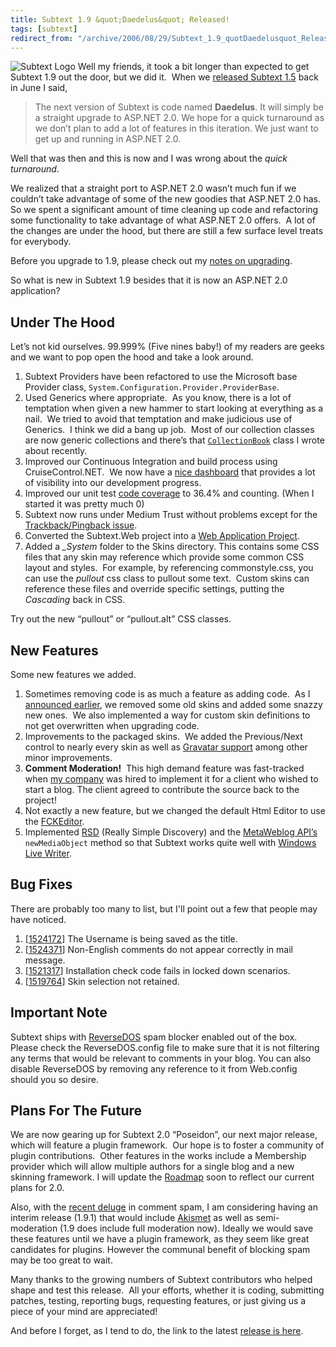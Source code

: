```yaml
---
title: Subtext 1.9 &quot;Daedelus&quot; Released!
tags: [subtext]
redirect_from: "/archive/2006/08/29/Subtext_1.9_quotDaedelusquot_Released.aspx/"
---
```


![Subtext
Logo](https://haacked.com/assets/images/haacked_com/WindowsLiveWriter/Subtext1.9DaedelusReleased_10CAF/SubtextLogo5.png)
Well my friends, it took a bit longer than expected to get Subtext 1.9
out the door, but we did it.  When we [released Subtext
1.5](https://haacked.com/archive/2006/06/07/Subtext1.5NautilusRAndREditionReleased.aspx "Subtext 1.5 announcement") back
in June I said,

> The next version of Subtext is code named **Daedelus**. It will simply
> be a straight upgrade to ASP.NET 2.0. We hope for a quick turnaround
> as we don’t plan to add a lot of features in this iteration. We just
> want to get up and running in ASP.NET 2.0.

Well that was then and this is now and I was wrong about the *quick
turnaround*.

We realized that a straight port to ASP.NET 2.0 wasn’t much fun if we
couldn’t take advantage of some of the new goodies that ASP.NET 2.0
has.  So we spent a significant amount of time cleaning up code and
refactoring some functionality to take advantage of what ASP.NET 2.0
offers.  A lot of the changes are under the hood, but there are still a
few surface level treats for everybody.

Before you upgrade to 1.9, please check out my [notes on
upgrading](https://haacked.com/archive/2006/08/31/Important_Note_On_Upgrading_to_Subtext_1.9.aspx "important note on upgrading Subtext").

So what is new in Subtext 1.9 besides that it is now an ASP.NET 2.0
application?

Under The Hood
--------------

Let’s not kid ourselves. 99.999% (Five nines baby!) of my readers are
geeks and we want to pop open the hood and take a look around.

1.  Subtext Providers have been refactored to use the Microsoft base
    Provider class, `System.Configuration.Provider.ProviderBase`.
2.  Used Generics where appropriate.  As you know, there is a lot of
    temptation when given a new hammer to start looking at everything as
    a nail.  We tried to avoid that temptation and make judicious use of
    Generics.  I think we did a bang up job.  Most of our collection
    classes are now generic collections and there’s
    that [`CollectionBook`](https://haacked.com/archive/2006/08/14/FunIteratingPagedCollectionsWithGenericsAndIterators.aspx "Fun iterating PagedCollections")
    class I wrote about recently.
3.  Improved our Continuous Integration and build process using
    CruiseControl.NET.  We now have a [nice
    dashboard](http://haacked.dyndns.org/ccnet/ "CCNET Dashboard") that
    provides a lot of visibility into our development progress.
4.  Improved our unit test [code
    coverage](https://haacked.com/archive/2004/11/03/CodeCoverageIsNotEnough.aspx "Code Coverage is not enough")
    to 36.4% and counting. (When I started it was pretty much 0)
5.  Subtext now runs under Medium Trust without problems except for the
    [Trackback/Pingback
    issue](https://haacked.com/archive/2006/07/10/MoreOnMediumTrustAndTrackbacks.aspx "Trackbacks in Medium Trust").
6.  Converted the Subtext.Web project into a [Web Application
    Project](http://msdn.microsoft.com/asp.net/reference/infrastructure/wap/default.aspx "Web Application Project").
7.  Added a *\_System* folder to the Skins directory. This contains some
    CSS files that any skin may reference which provide some common CSS
    layout and styles.  For example, by referencing commonstyle.css, you
    can use the *pullout* css class to pullout some text.  Custom skins
    can reference these files and override specific settings, putting
    the *Cascading* back in CSS.

Try out the new “pullout” or “pullout.alt” CSS classes.

New Features
------------

Some new features we added.

1.  Sometimes removing code is as much a feature as adding code.  As I
    [announced
    earlier](https://haacked.com/archive/2006/08/26/Developing_Custom_Skins.aspx "Developing Custom Skins"),
    we removed some old skins and added some snazzy new ones.  We also
    implemented a way for custom skin definitions to not get overwritten
    when upgrading code.
2.  Improvements to the packaged skins.  We added the Previous/Next
    control to nearly every skin as well as [Gravatar
    support](http://subtextproject.com/Home/Docs/Configuration/ConfiguringGravatars/tabid/149/Default.aspx "Configuring Gravatars") among
    other minor improvements.
3.  **Comment Moderation!**  This high demand feature was fast-tracked
    when [my company](http://veloc-it.com/ "My Day Job") was hired to
    implement it for a client who wished to start a blog. The client
    agreed to contribute the source back to the project!
4.  Not exactly a new feature, but we changed the default Html Editor to
    use the [FCKEditor](http://www.fckeditor.net/ "Html Editor").
5.  Implemented
    [RSD](http://cyber.law.harvard.edu/blogs/gems/tech/rsd.html "Really Simple Discovery")
    (Really Simple Discovery) and the [MetaWeblog
    API’s](http://www.xmlrpc.com/metaWeblogApi "RFC") `newMediaObject`
    method so that Subtext works quite well with [Windows Live
    Writer](http://ideas.live.com/programpage.aspx?versionId=4372c8c2-b76f-4d44-aea1-9835b61d8dc1 "WLW Beta Announcement").

Bug Fixes
---------

There are probably too many to list, but I'll point out a few that
people may have noticed.

1.  [[1524172](http://sourceforge.net/tracker/index.php?func=detail&aid=1524172&group_id=137896&atid=739979 "SourceForge")]
    The Username is being saved as the title.
2.  [[1524371](http://sourceforge.net/tracker/index.php?func=detail&aid=1524371&group_id=137896&atid=739979 "SourceForge")]
    Non-English comments do not appear correctly in mail message.
3.  [[1521317](http://sourceforge.net/tracker/index.php?func=detail&aid=1521317&group_id=137896&atid=739979 "SourceForge")]
    Installation check code fails in locked down scenarios.
4.  [[1519764](http://sourceforge.net/tracker/index.php?func=detail&aid=1519764&group_id=137896&atid=739979 "SourceForge")]
    Skin selection not retained.

Important Note
--------------

Subtext ships with
[ReverseDOS](http://www.angrypets.com/tools/rdos/ "Angry Pets ReverseDOS")
spam blocker enabled out of the box. Please check the ReverseDOS.config
file to make sure that it is not filtering any terms that would be
relevant to comments in your blog. You can also disable ReverseDOS by
removing any reference to it from Web.config should you so desire.

Plans For The Future
--------------------

We are now gearing up for Subtext 2.0 “Poseidon”, our next major
release, which will feature a plugin framework.  Our hope is to foster a
community of plugin contributions.  Other features in the works include
a Membership provider which will allow multiple authors for a single
blog and a new skinning framework. I will update the
[Roadmap](http://subtextproject.com/Home/Roadmap/tabid/55/Default.aspx "Subtext Roadmap")
soon to reflect our current plans for 2.0.

Also, with the [recent
deluge](https://haacked.com/archive/2006/08/29/Comment_Spam_Heuristics.aspx "Comment Spam Heuristics")
in comment spam, I am considering having an interim release (1.9.1) that
would include [Akismet](http://akismet.com/ "Akismet") as well as
semi-moderation (1.9 does include full moderation now). Ideally we would
save these features until we have a plugin framework, as they seem like
great candidates for plugins. However the communal benefit of blocking
spam may be too great to wait.

Many thanks to the growing numbers of Subtext contributors who helped
shape and test this release.  All your efforts, whether it is coding,
submitting patches, testing, reporting bugs, requesting features, or
just giving us a piece of your mind are appreciated!

And before I forget, as I tend to do, the link to the latest [release is
here](http://sourceforge.net/project/showfiles.php?group_id=137896 "Subtext 1.9 Release").


